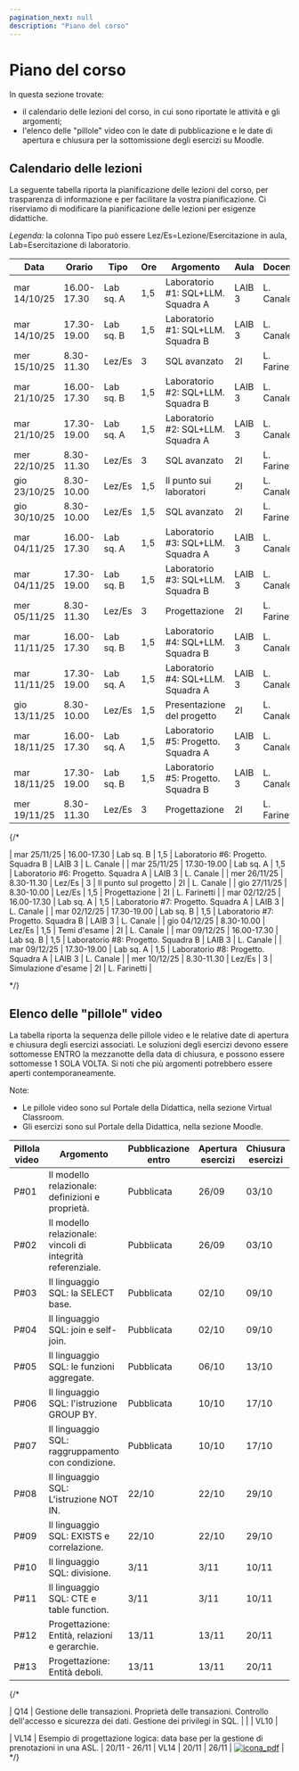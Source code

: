 ```yaml
---
pagination_next: null
description: "Piano del corso"
---
```


# Piano del corso

In questa sezione trovate: 
- il calendario delle lezioni del corso, in cui sono riportate le attività e gli argomenti;
- l'elenco delle "pillole" video con le date di pubblicazione e le date di apertura e chiusura per la sottomissione degli esercizi su Moodle.


## Calendario delle lezioni

La seguente tabella riporta la pianificazione delle lezioni del corso, per trasparenza di informazione e per facilitare la vostra pianificazione. Ci riserviamo di modificare la pianificazione delle lezioni per esigenze didattiche.

_Legenda:_ la colonna Tipo può essere Lez/Es=Lezione/Esercitazione in aula, Lab=Esercitazione di laboratorio.

| Data | Orario | Tipo | Ore | Argomento | Aula | Docente |
|----|-------------|--------|----|------|------|-----|
| mar 14/10/25 | 16.00-17.30 | Lab sq. A | 1,5 | Laboratorio #1: SQL+LLM. Squadra A | LAIB 3 | L. Canale |
| mar 14/10/25 | 17.30-19.00 | Lab sq. B | 1,5 | Laboratorio #1: SQL+LLM. Squadra B | LAIB 3 | L. Canale |
| mer 15/10/25 | 8.30-11.30 | Lez/Es | 3 | SQL avanzato | 2I | L. Farinetti |
| mar 21/10/25 | 16.00-17.30 | Lab sq. B | 1,5 | Laboratorio #2: SQL+LLM. Squadra B | LAIB 3 | L. Canale |
| mar 21/10/25 | 17.30-19.00 | Lab sq. A | 1,5 | Laboratorio #2: SQL+LLM. Squadra A | LAIB 3 | L. Canale |
| mer 22/10/25 | 8.30-11.30 | Lez/Es | 3 | SQL avanzato | 2I | L. Farinetti |
| gio 23/10/25 | 8.30-10.00 | Lez/Es | 1,5 | Il punto sui laboratori | 2I | L. Canale |
| gio 30/10/25 | 8.30-10.00 | Lez/Es | 1,5 | SQL avanzato | 2I | L. Farinetti |
| mar 04/11/25 | 16.00-17.30 | Lab sq. A | 1,5 | Laboratorio #3: SQL+LLM. Squadra A | LAIB 3 | L. Canale |
| mar 04/11/25 | 17.30-19.00 | Lab sq. B | 1,5 | Laboratorio #3: SQL+LLM. Squadra B | LAIB 3 | L. Canale |
| mer 05/11/25 | 8.30-11.30 | Lez/Es | 3 | Progettazione | 2I | L. Farinetti |
| mar 11/11/25 | 16.00-17.30 | Lab sq. B | 1,5 | Laboratorio #4: SQL+LLM. Squadra B | LAIB 3 | L. Canale |
| mar 11/11/25 | 17.30-19.00 | Lab sq. A | 1,5 | Laboratorio #4: SQL+LLM. Squadra A | LAIB 3 | L. Canale |
| gio 13/11/25 | 8.30-10.00 | Lez/Es | 1,5 | Presentazione del progetto | 2I | L. Canale |
| mar 18/11/25 | 16.00-17.30 | Lab sq. A | 1,5 | Laboratorio #5: Progetto. Squadra A | LAIB 3 | L. Canale |
| mar 18/11/25 | 17.30-19.00 | Lab sq. B | 1,5 | Laboratorio #5: Progetto. Squadra B | LAIB 3 | L. Canale |
| mer 19/11/25 | 8.30-11.30 | Lez/Es | 3 | Progettazione | 2I | L. Farinetti |

{/*

| mar 25/11/25 | 16.00-17.30 | Lab sq. B | 1,5 | Laboratorio #6: Progetto. Squadra B | LAIB 3 | L. Canale |
| mar 25/11/25 | 17.30-19.00 | Lab sq. A | 1,5 | Laboratorio #6: Progetto. Squadra A | LAIB 3 | L. Canale |
| mer 26/11/25 | 8.30-11.30 | Lez/Es | 3 | Il punto sul progetto | 2I | L. Canale |
| gio 27/11/25 | 8.30-10.00 | Lez/Es | 1,5 | Progettazione | 2I | L. Farinetti |
| mar 02/12/25 | 16.00-17.30 | Lab sq. A | 1,5 | Laboratorio #7: Progetto. Squadra A | LAIB 3 | L. Canale |
| mar 02/12/25 | 17.30-19.00 | Lab sq. B | 1,5 | Laboratorio #7: Progetto. Squadra B | LAIB 3 | L. Canale |
| gio 04/12/25 | 8.30-10.00 | Lez/Es | 1,5 | Temi d'esame | 2I | L. Canale |
| mar 09/12/25 | 16.00-17.30 | Lab sq. B | 1,5 | Laboratorio #8: Progetto. Squadra B | LAIB 3 | L. Canale |
| mar 09/12/25 | 17.30-19.00 | Lab sq. A | 1,5 | Laboratorio #8: Progetto. Squadra A | LAIB 3 | L. Canale |
| mer 10/12/25 | 8.30-11.30 | Lez/Es | 3 | Simulazione d'esame | 2I | L. Farinetti |


*/}

<!--

## Esercizi da svolgere prima delle esercitazioni in aula



| Esercizi proposti | Da svolgere prima del ... | Soluzione |
|----|-------------|--------|
| [SQL #1](https://farinetti.github.io/materiale-bdcin/Esercizi-SQL_1.pdf): join | 9/10 |  [Soluzioni SQL #1](https://farinetti.github.io/materiale-bdcin/Soluzioni-SQL_1.pdf) - comprende le soluzioni degli altri esercizi proposti in aula |
| [SQL #2](https://farinetti.github.io/materiale-bdcin/Esercizi-SQL_2.pdf): GROUP BY | 16/10 | [Soluzioni SQL #2](https://farinetti.github.io/materiale-bdcin/Soluzioni-SQL_2.pdf) - comprende le soluzioni degli altri esercizi proposti in aula |
| [SQL #3](https://farinetti.github.io/materiale-bdcin/Esercizi-SQL_3.pdf): IN e NOT IN | 20/10 | [Soluzioni SQL #3](https://farinetti.github.io/materiale-bdcin/Soluzioni-SQL_3.pdf) - comprende le soluzioni degli altri esercizi proposti in aula |
| [CCT #1](https://farinetti.github.io/materiale-bdcin/Esercizi-CCT_1.pdf) | 27/10 | [Soluzioni CCT #1](https://farinetti.github.io/materiale-bdcin/Soluzioni-CCT_1.pdf) |
| [SQL #4](https://farinetti.github.io/materiale-bdcin/Esercizi-SQL_4.pdf): EXISTS, correlazione, divisione, table function | 3/11 | [Soluzioni SQL #4](https://farinetti.github.io/materiale-bdcin/Soluzioni-SQL_4.pdf) - comprende le soluzioni degli altri esercizi proposti in aula |
| [SQL #5](https://farinetti.github.io/materiale-bdcin/Esercizi-SQL_5.pdf): Tema d'esame | 17/11 | [Soluzioni SQL #5](https://farinetti.github.io/materiale-bdcin/Soluzioni-SQL_5.pdf) - comprende le soluzioni degli altri esercizi proposti in aula |
| [ER #1](https://farinetti.github.io/materiale-bdcin/Esercizi-ER_1.pdf): Progettazione concettuale | 27/11 | [Soluzioni ER #1](https://farinetti.github.io/materiale-bdcin/Soluzioni-ER_1.pdf) - comprende le soluzioni degli altri esercizi proposti in aula |
| [ER #2](https://farinetti.github.io/materiale-bdcin/Esercizi-ER_2.pdf): Progettazione concettuale | 1/12 | [Soluzioni ER #2](https://farinetti.github.io/materiale-bdcin/Soluzioni-ER_2.pdf) - comprende le soluzioni degli altri esercizi proposti in aula |
| [CCT #2](https://farinetti.github.io/materiale-bdcin/Esercizi-CCT_2.pdf) | 15/12 | [Soluzioni CCT #2](https://farinetti.github.io/materiale-bdcin/Soluzioni-CCT_2.pdf) - comprende le soluzioni degli altri esercizi proposti in aula |
| [TE #1](https://farinetti.github.io/materiale-bdcin/Esercizi-TE_1.pdf): Tema d'esame | 15/01 | [Soluzioni TE #1](https://farinetti.github.io/materiale-bdcin/Soluzioni-TE_1.pdf) - comprende le soluzioni degli altri esercizi proposti in aula  |
| [TE #2](https://farinetti.github.io/materiale-bdcin/Esercizi-TE_2.pdf): Tema d'esame | 19/01 | [Soluzioni TE #2](https://farinetti.github.io/materiale-bdcin/Soluzioni-TE_2.pdf) - comprende le soluzioni degli altri esercizi proposti in aula |

*/}

-->

## Elenco delle "pillole" video

La tabella riporta la sequenza delle pillole video e le relative date di apertura e chiusura degli esercizi associati. Le soluzioni degli esercizi devono essere sottomesse ENTRO la mezzanotte della data di chiusura, e possono essere sottomesse 1 SOLA VOLTA. Si noti che più argomenti potrebbero essere aperti contemporaneamente.

Note:
- Le pillole video sono sul Portale della Didattica, nella sezione Virtual Classroom.
- Gli esercizi sono sul Portale della Didattica, nella sezione Moodle.

| Pillola video | Argomento | Pubblicazione entro | Apertura esercizi | Chiusura esercizi |
|----|-------------|--------|----|------|
| P#01 | Il modello relazionale: definizioni e proprietà. | Pubblicata | 26/09 | 03/10 |
| P#02 | Il modello relazionale: vincoli di integrità referenziale. | Pubblicata | 26/09 | 03/10 |
| P#03 | Il linguaggio SQL: la SELECT base. | Pubblicata | 02/10 | 09/10 |
| P#04 | Il linguaggio SQL: join e self-join. | Pubblicata | 02/10 | 09/10 |
| P#05 | Il linguaggio SQL: le funzioni aggregate. | Pubblicata | 06/10 | 13/10 |
| P#06 | Il linguaggio SQL: l'istruzione GROUP BY. | Pubblicata | 10/10 | 17/10 |
| P#07 | Il linguaggio SQL: raggruppamento con condizione. | Pubblicata | 10/10 | 17/10 |
| P#08 | Il linguaggio SQL: L'istruzione NOT IN. | 22/10 | 22/10 | 29/10 |
| P#09 | Il linguaggio SQL: EXISTS e correlazione. | 22/10 | 22/10 | 29/10 |
| P#10 | Il linguaggio SQL: divisione. | 3/11 | 3/11 | 10/11 |
| P#11 | Il linguaggio SQL: CTE e table function. | 3/11 | 3/11 | 10/11 |
| P#12 | Progettazione: Entità, relazioni e gerarchie. | 13/11 | 13/11 | 20/11 |
| P#13 | Progettazione: Entità deboli. | 13/11 | 13/11 | 20/11 |


{/*

| Q14 | Gestione delle transazioni. Proprietà delle transazioni. Controllo dell'accesso e sicurezza dei dati. Gestione dei privilegi in SQL. |  |  | VL10 |

| VL14 | Esempio di progettazione logica: data base per la gestione di prenotazioni in una ASL. | 20/11 - 26/11 | VL14 | 20/11 | 26/11 | [![icona_pdf](https://farinetti.github.io/materiale-bdcin/iconaPdf.png)](https://farinetti.github.io/materiale-bdcin/VL14-EsempioProgLogica.pdf) |
*/}

